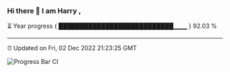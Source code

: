 ### Hi there 👋 I am Harry , 

⏳ Year progress { ███████████████████████████▁▁▁ } 92.03 %

---

⏰ Updated on Fri, 02 Dec 2022 21:23:25 GMT

![Progress Bar CI](https://github.com/duykhang68/duykhang68/workflows/Progress%20Bar%20CI/badge.svg)
